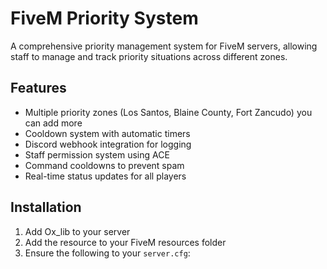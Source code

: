 # FiveM Priority System

A comprehensive priority management system for FiveM servers, allowing staff to manage and track priority situations across different zones.

## Features

- Multiple priority zones (Los Santos, Blaine County, Fort Zancudo) you can add more
- Cooldown system with automatic timers
- Discord webhook integration for logging
- Staff permission system using ACE
- Command cooldowns to prevent spam
- Real-time status updates for all players

## Installation

1. Add Ox_lib to your server
2. Add the resource to your FiveM resources folder
3. Ensure the following to your `server.cfg`:
